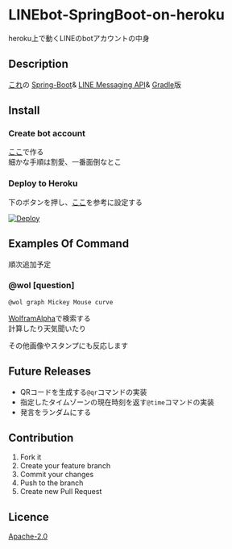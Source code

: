 # LINEbot-SpringBoot-on-heroku
heroku上で動くLINEのbotアカウントの中身

## Description
[これ](https://github.com/ahuglajbclajep/LINEbot-on-heroku)の
[Spring-Boot](https://projects.spring.io/spring-boot/)&
[LINE Messaging API](https://github.com/line/line-bot-sdk-java)&
[Gradle](https://gradle.org/)版

## Install
### Create bot account
[ここ](https://business.line.me/ja/services/bot)で作る   
細かな手順は割愛、一番面倒なとこ

### Deploy to Heroku
下のボタンを押し、[ここ](https://github.com/line/line-bot-sdk-java/blob/master/sample-spring-boot-echo/README.md)を参考に設定する

[![Deploy](https://www.herokucdn.com/deploy/button.svg)](https://heroku.com/deploy?template=https://github.com/ahuglajbclajep/LINEbot-SpringBoot-on-heroku)

## Examples Of Command
順次追加予定

### @wol [question]
```
@wol graph Mickey Mouse curve
```  
[WolframAlpha](http://www.wolframalpha.com)で検索する  
計算したり天気聞いたり

その他画像やスタンプにも反応します

## Future Releases
* QRコードを生成する`@qr`コマンドの実装
* 指定したタイムゾーンの現在時刻を返す`@time`コマンドの実装
* 発言をランダムにする

## Contribution
1. Fork it  
2. Create your feature branch  
3. Commit your changes  
4. Push to the branch  
5. Create new Pull Request

## Licence
[Apache-2.0](LICENSE)